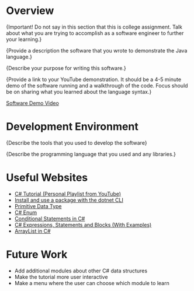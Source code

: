 # Overview

{Important!  Do not say in this section that this is college assignment.  Talk about what you are trying to accomplish as a software engineer to further your learning.}

{Provide a description the software that you wrote to demonstrate the Java language.}

{Describe your purpose for writing this software.}

{Provide a link to your YouTube demonstration.  It should be a 4-5 minute demo of the software running and a walkthrough of the code.  Focus should be on sharing what you learned about the language syntax.}

[Software Demo Video](http://youtube.link.goes.here)

# Development Environment

{Describe the tools that you used to develop the software}

{Describe the programming language that you used and any libraries.}

# Useful Websites
* [C# Tutorial (Personal Playlist from YouTube)](https://www.youtube.com/playlist?list=PLJQGPbE_yo6OJyg7XmNn0ho5nUVmecGE0)
* [Install and use a package with the dotnet CLI](https://learn.microsoft.com/en-us/nuget/quickstart/install-and-use-a-package-using-the-dotnet-cli)
* [Primitive Data Type](https://www.techopedia.com/definition/29494/primitive-data-type)
* [C# Enum](https://www.w3schools.com/cs/cs_enums.php)
* [Conditional Statements in C#](https://www.c-sharpcorner.com/UploadFile/8af593/conditional-statement-in-C-Sharp/)
* [C# Expressions, Statements and Blocks (With Examples)](https://www.programiz.com/csharp-programming/expressions-statements-blocks)
* [ArrayList in C#](https://www.geeksforgeeks.org/arraylist-in-c-sharp/)


# Future Work
* Add additional modules about other C# data structures
* Make the tutorial more user interactive
* Make a menu where the user can choose which module to learn
